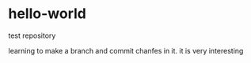 # hello-world
test repository

learning to make a branch and commit chanfes in it.
it is very interesting
